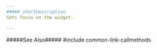 ```yaml
---
##### shortDescription
Sets focus on the widget.

---
```

#####See Also#####
#include common-link-callmethods